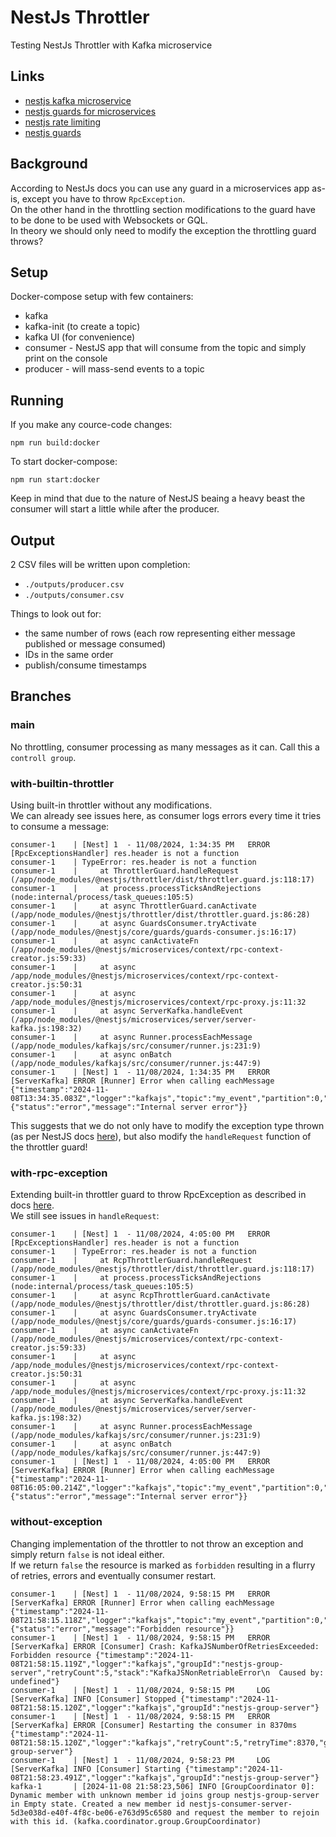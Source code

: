 # NestJs Throttler

Testing NestJs Throttler with Kafka microservice

## Links

- [nestjs kafka microservice](https://docs.nestjs.com/microservices/kafka)
- [nestjs guards for microservices](https://docs.nestjs.com/microservices/guards)
- [nestjs rate limiting](https://docs.nestjs.com/security/rate-limiting#rate-limiting)
- [nestjs guards](https://docs.nestjs.com/guards)

## Background

According to NestJs docs you can use any guard in a microservices app as-is, except you have to throw `RpcException`.  
On the other hand in the throttling section modifications to the guard have to be done to be used with Websockets or GQL.  
In theory we should only need to modify the exception the throttling guard throws?

## Setup

Docker-compose setup with few containers:
- kafka
- kafka-init (to create a topic)
- kafka UI (for convenience)
- consumer - NestJS app that will consume from the topic and simply print on the console
- producer - will mass-send events to a topic

## Running

If you make any cource-code changes:
```
npm run build:docker
```

To start docker-compose:
```
npm run start:docker
```

Keep in mind that due to the nature of NestJS beaing a heavy beast the consumer will start a little while after the producer.

## Output

2 CSV files will be written upon completion:
- `./outputs/producer.csv`
- `./outputs/consumer.csv`

Things to look out for:
- the same number of rows (each row representing either message published or message consumed)
- IDs in the same order
- publish/consume timestamps

## Branches

### main

No throttling, consumer processing as many messages as it can. Call this a `controll group`.

### with-builtin-throttler

Using built-in throttler without any modifications.  
We can already see issues here, as consumer logs errors every time it tries to consume a message:
```
consumer-1    | [Nest] 1  - 11/08/2024, 1:34:35 PM   ERROR [RpcExceptionsHandler] res.header is not a function
consumer-1    | TypeError: res.header is not a function
consumer-1    |     at ThrottlerGuard.handleRequest (/app/node_modules/@nestjs/throttler/dist/throttler.guard.js:118:17)
consumer-1    |     at process.processTicksAndRejections (node:internal/process/task_queues:105:5)
consumer-1    |     at async ThrottlerGuard.canActivate (/app/node_modules/@nestjs/throttler/dist/throttler.guard.js:86:28)
consumer-1    |     at async GuardsConsumer.tryActivate (/app/node_modules/@nestjs/core/guards/guards-consumer.js:16:17)
consumer-1    |     at async canActivateFn (/app/node_modules/@nestjs/microservices/context/rpc-context-creator.js:59:33)
consumer-1    |     at async /app/node_modules/@nestjs/microservices/context/rpc-context-creator.js:50:31
consumer-1    |     at async /app/node_modules/@nestjs/microservices/context/rpc-proxy.js:11:32
consumer-1    |     at async ServerKafka.handleEvent (/app/node_modules/@nestjs/microservices/server/server-kafka.js:198:32)
consumer-1    |     at async Runner.processEachMessage (/app/node_modules/kafkajs/src/consumer/runner.js:231:9)
consumer-1    |     at async onBatch (/app/node_modules/kafkajs/src/consumer/runner.js:447:9)
consumer-1    | [Nest] 1  - 11/08/2024, 1:34:35 PM   ERROR [ServerKafka] ERROR [Runner] Error when calling eachMessage {"timestamp":"2024-11-08T13:34:35.083Z","logger":"kafkajs","topic":"my_event","partition":0,"offset":"889","error":{"status":"error","message":"Internal server error"}}
```

This suggests that we do not only have to modify the exception type thrown (as per NestJS docs [here](https://docs.nestjs.com/microservices/guards)), but also modify the `handleRequest` function of the throttler guard!

### with-rpc-exception

Extending built-in throttler guard to throw RpcException as described in docs [here](https://docs.nestjs.com/microservices/guards).  
We still see issues in `handleRequest`:
```
consumer-1    | [Nest] 1  - 11/08/2024, 4:05:00 PM   ERROR [RpcExceptionsHandler] res.header is not a function
consumer-1    | TypeError: res.header is not a function
consumer-1    |     at RcpThrottlerGuard.handleRequest (/app/node_modules/@nestjs/throttler/dist/throttler.guard.js:118:17)
consumer-1    |     at process.processTicksAndRejections (node:internal/process/task_queues:105:5)
consumer-1    |     at async RcpThrottlerGuard.canActivate (/app/node_modules/@nestjs/throttler/dist/throttler.guard.js:86:28)
consumer-1    |     at async GuardsConsumer.tryActivate (/app/node_modules/@nestjs/core/guards/guards-consumer.js:16:17)
consumer-1    |     at async canActivateFn (/app/node_modules/@nestjs/microservices/context/rpc-context-creator.js:59:33)
consumer-1    |     at async /app/node_modules/@nestjs/microservices/context/rpc-context-creator.js:50:31
consumer-1    |     at async /app/node_modules/@nestjs/microservices/context/rpc-proxy.js:11:32
consumer-1    |     at async ServerKafka.handleEvent (/app/node_modules/@nestjs/microservices/server/server-kafka.js:198:32)
consumer-1    |     at async Runner.processEachMessage (/app/node_modules/kafkajs/src/consumer/runner.js:231:9)
consumer-1    |     at async onBatch (/app/node_modules/kafkajs/src/consumer/runner.js:447:9)
consumer-1    | [Nest] 1  - 11/08/2024, 4:05:00 PM   ERROR [ServerKafka] ERROR [Runner] Error when calling eachMessage {"timestamp":"2024-11-08T16:05:00.214Z","logger":"kafkajs","topic":"my_event","partition":0,"offset":"889","error":{"status":"error","message":"Internal server error"}}
```

### without-exception

Changing implementation of the throttler to not throw an exception and simply return `false` is not ideal either.  
If we return `false` the resource is marked as `forbidden` resulting in a flurry of retries, errors and eventually consumer restart.
```
consumer-1    | [Nest] 1  - 11/08/2024, 9:58:15 PM   ERROR [ServerKafka] ERROR [Runner] Error when calling eachMessage {"timestamp":"2024-11-08T21:58:15.118Z","logger":"kafkajs","topic":"my_event","partition":0,"offset":"38","error":{"status":"error","message":"Forbidden resource"}}
consumer-1    | [Nest] 1  - 11/08/2024, 9:58:15 PM   ERROR [ServerKafka] ERROR [Consumer] Crash: KafkaJSNumberOfRetriesExceeded: Forbidden resource {"timestamp":"2024-11-08T21:58:15.119Z","logger":"kafkajs","groupId":"nestjs-group-server","retryCount":5,"stack":"KafkaJSNonRetriableError\n  Caused by: undefined"}
consumer-1    | [Nest] 1  - 11/08/2024, 9:58:15 PM     LOG [ServerKafka] INFO [Consumer] Stopped {"timestamp":"2024-11-08T21:58:15.120Z","logger":"kafkajs","groupId":"nestjs-group-server"}
consumer-1    | [Nest] 1  - 11/08/2024, 9:58:15 PM   ERROR [ServerKafka] ERROR [Consumer] Restarting the consumer in 8370ms {"timestamp":"2024-11-08T21:58:15.120Z","logger":"kafkajs","retryCount":5,"retryTime":8370,"groupId":"nestjs-group-server"}
consumer-1    | [Nest] 1  - 11/08/2024, 9:58:23 PM     LOG [ServerKafka] INFO [Consumer] Starting {"timestamp":"2024-11-08T21:58:23.491Z","logger":"kafkajs","groupId":"nestjs-group-server"}
kafka-1       | [2024-11-08 21:58:23,506] INFO [GroupCoordinator 0]: Dynamic member with unknown member id joins group nestjs-group-server in Empty state. Created a new member id nestjs-consumer-server-5d3e038d-e40f-4f8c-be06-e763d95c6580 and request the member to rejoin with this id. (kafka.coordinator.group.GroupCoordinator)
```
